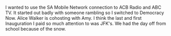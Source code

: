 <html><body><p>I wanted to use the SA Mobile Network connection to ACB Radio and ABC TV. It started out badly with someone rambling so I switched to Democracy Now. Alice Walker is cohosting with Amy. I think the last and first Inauguration I paid so much attention to was JFK's. We had the day off from school because of the snow.</p></body></html>